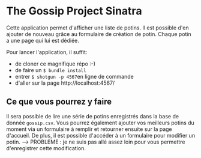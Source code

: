 # The Gossip Project Sinatra

Cette application permet d'afficher une liste de potins. Il est possible d'en ajouter de nouveau grâce au formulaire de création de potin. Chaque potin a une page qui lui est dédiée.

Pour lancer l'application, il suffit:
- de cloner ce magnifique répo :-)
- de faire un `$ bundle install`
- entrer `$ shotgun -p 4567`en ligne de commande
- d'aller sur la page http://localhost:4567/

## Ce que vous pourrez y faire
Il sera possible de lire une série de potins enregistrés dans la base de donnée `gossip.csv`. Vous pourrez également ajouter vos meilleurs potins du moment via un formulaire à remplir et retourner ensuite sur la page d'accueil.
De plus, il est possible d'accéder à un formulaire pour modifier un potin.
--> PROBLEME : je ne suis pas allé assez loin pour vous permettre d'enregistrer cette modification.